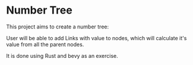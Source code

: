 # Number Tree

This project aims to create a number tree:

User will be able to add Links with value to nodes, which will calculate it's value from all the parent nodes.

It is done using Rust and bevy as an exercise.
